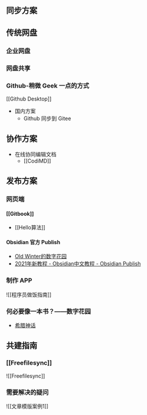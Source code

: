 ## 同步方案
## 传统网盘

### 企业网盘

### 网盘共享


### Github-稍微 Geek 一点的方式
[[Github Desktop]]
- 国内方案 
	- Github 同步到 Gitee


## 协作方案
- 在线协同编辑文档
	- [[CodiMD]]

## 发布方案

### 网页端
#### [[Gitbook]]

- [[Hello算法]]
	

#### Obsidian 官方 Publish
-   [Old Winter的数字花园](https://garden.oldwinter.top/)
-   [2021年新教程 - Obsidian中文教程 - Obsidian Publish](https://publish.obsidian.md/chinesehelp/01+2021%E6%96%B0%E6%95%99%E7%A8%8B/2021%E5%B9%B4%E6%96%B0%E6%95%99%E7%A8%8B)

### 制作 APP
![[程序员做饭指南]]

### 何必要像一本书？——数字花园
-   [希腊神话](https://github.com/Lihaogx/graph-note-of-greek-myth)

## 共建指南
### [[Freefilesync]]
![[Freefilesync]]

### 需要解决的疑问
![[文章模版案例1]]
